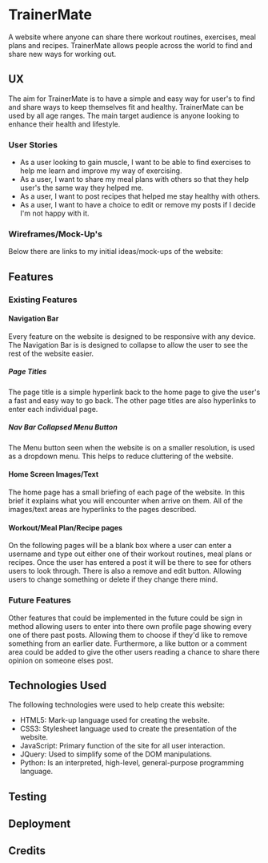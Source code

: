 # TrainerMate

A website where anyone can share there workout routines, exercises, meal plans and recipes.
TrainerMate allows people across the world to find and share new ways for working out.

## UX

The aim for TrainerMate is to have a simple and easy way for user's to find and share ways to keep themselves fit and healthy. TrainerMate can be used by all age ranges.
 The main target audience is anyone looking to enhance their health and lifestyle.

 ### User Stories

 * As a user looking to gain muscle, I want to be able to find exercises to help me learn and improve my way of exercising.
 * As a user, I want to share my meal plans with others so that they help user's the same way they helped me.
 * As a user, I want to post recipes that helped me stay healthy with others.
 * As a user, I want to have a choice to edit or remove my posts if I decide I'm not happy with it.

 ### Wireframes/Mock-Up's

  Below there are links to my initial ideas/mock-ups of the website:

## Features

### Existing Features

#### Navigation Bar

 Every feature on the website is designed to be responsive with any device. The Navigation Bar is is designed to collapse to allow the user to see the rest of the website easier.

##### Page Titles

The page title is a simple hyperlink back to the home page to give the user's a fast and easy way to go back. The other page titles are also hyperlinks to enter each individual page.

##### Nav Bar Collapsed Menu Button

 The Menu button seen when the website is on a smaller resolution, is used as a dropdown menu. This helps to reduce cluttering of the website.

#### Home Screen Images/Text

 The home page has a small briefing of each page of the website. In this brief it explains what you will encounter when arrive on them. All of the images/text areas
are hyperlinks to the pages described.

#### Workout/Meal Plan/Recipe pages

 On the following pages will be a blank box where a user can enter a username and type out either one of their workout routines, meal plans or recipes. Once the user has
entered a post it will be there to see for others users to look through. There is also a remove and edit button. Allowing users to change something or delete if they change there mind.

### Future Features

Other features that could be implemented in the future could be sign in method allowing users to enter into there own profile page showing every one of there past posts. Allowing
them to choose if they'd like to remove something from an earlier date. Furthermore, a like button or a comment area could be added to give the other users reading a chance to
share there opinion on someone elses post.

## Technologies Used

The following technologies were used to help create this website:

* HTML5: Mark-up language used for creating the website.
* CSS3: Stylesheet language used to create the presentation of the website.
* JavaScript: Primary function of the site for all user interaction.
* JQuery: Used to simplify some of the DOM manipulations.
* Python: Is an interpreted, high-level, general-purpose programming language.

## Testing

## Deployment

## Credits
